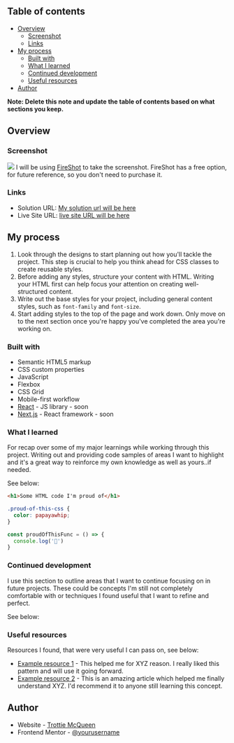 

## Table of contents

- [Overview](#overview)
  - [Screenshot](#screenshot)
  - [Links](#links)
- [My process](#my-process)
  - [Built with](#built-with)
  - [What I learned](#what-i-learned)
  - [Continued development](#continued-development)
  - [Useful resources](#useful-resources)
- [Author](#author)


**Note: Delete this note and update the table of contents based on what sections you keep.**

## Overview



### Screenshot

![](./screenshot.jpg)
I will be using [FireShot](https://getfireshot.com/) to take the screenshot. FireShot has a free option, for future reference, so you don't need to purchase it. 



### Links

- Solution URL: [My solution url will be here](https://your-solution-url.com)
- Live Site URL: [live site URL will be here](https://your-live-site-url.com)

## My process
1. Look through the designs to start planning out how you'll tackle the project. This step is crucial to help you think ahead for CSS classes to create reusable styles.
2. Before adding any styles, structure your content with HTML. Writing your HTML first can help focus your attention on creating well-structured content.
3. Write out the base styles for your project, including general content styles, such as `font-family` and `font-size`.
4. Start adding styles to the top of the page and work down. Only move on to the next section once you're happy you've completed the area you're working on.

### Built with

- Semantic HTML5 markup
- CSS custom properties
- JavaScript
- Flexbox
- CSS Grid
- Mobile-first workflow
- [React](https://reactjs.org/) - JS library - soon
- [Next.js](https://nextjs.org/) - React framework - soon




### What I learned

For recap over some of my major learnings while working through this project. Writing out and providing code samples of areas I want to highlight and it's a great way to reinforce my own knowledge as well as yours..if needed.

See below:

```html
<h1>Some HTML code I'm proud of</h1>
```
```css
.proud-of-this-css {
  color: papayawhip;
}
```
```js
const proudOfThisFunc = () => {
  console.log('🎉')
}
```

### Continued development

I use this section to outline areas that I want to continue focusing on in future projects. These could be concepts I'm still not completely comfortable with or techniques I found useful that I want to refine and perfect.

See below:


### Useful resources
Resources I found, that were very useful I can pass on, see below:

- [Example resource 1](https://www.example.com) - This helped me for XYZ reason. I really liked this pattern and will use it going forward.
- [Example resource 2](https://www.example.com) - This is an amazing article which helped me finally understand XYZ. I'd recommend it to anyone still learning this concept.


## Author

- Website - [Trottie McQueen](https://trottiemcqueendev.hashnode.dev/)
- Frontend Mentor - [@yourusername](https://www.frontendmentor.io/profile/trottiemcqueen)


